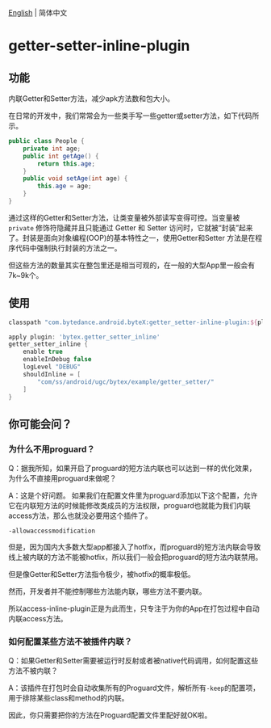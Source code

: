 [English](README.md) | 简体中文

# getter-setter-inline-plugin

## 功能

内联Getter和Setter方法，减少apk方法数和包大小。 

在日常的开发中，我们常常会为一些类手写一些getter或setter方法，如下代码所示。

```java
public class People {
    private int age;
    public int getAge() {
        return this.age;
    }
    public void setAge(int age) {
        this.age = age;
    }
}
```

通过这样的Getter和Setter方法，让类变量被外部读写变得可控。当变量被 `private` 修饰符隐藏并且只能通过 Getter 和 Setter 访问时，它就被“封装”起来了。封装是面向对象编程(OOP)的基本特性之一，使用Getter和Setter 方法是在程序代码中强制执行封装的方法之一。

但这些方法的数量其实在整包里还是相当可观的，在一般的大型App里一般会有7k~9k个。



## 使用

```groovy
classpath "com.bytedance.android.byteX:getter_setter-inline-plugin:${plugin_version}"
```



```groovy
apply plugin: 'bytex.getter_setter_inline'
getter_setter_inline {
    enable true
    enableInDebug false
    logLevel "DEBUG"
    shouldInline = [
        "com/ss/android/ugc/bytex/example/getter_setter/"
    ]
}
```



## 你可能会问？

### 为什么不用proguard？

Q：据我所知，如果开启了proguard的短方法内联也可以达到一样的优化效果，为什么不直接用proguard来做呢？ 

A：这是个好问题。 如果我们在配置文件里为proguard添加以下这个配置，允许它在内联短方法的时候能修改类成员的方法权限，proguard也就能为我们内联access方法，那么也就没必要用这个插件了。

```
-allowaccessmodification
```



但是，因为国内大多数大型app都接入了hotfix，而proguard的短方法内联会导致线上被内联的方法不能被hotfix，所以我们一般会把proguard的短方法内联禁用。

但是像Getter和Setter方法指令极少，被hotfix的概率极低。

然而，开发者并不能控制哪些方法能内联，哪些方法不要内联。

所以access-inline-plugin正是为此而生，只专注于为你的App在打包过程中自动内联access方法。



### 如何配置某些方法不被插件内联？

Q：如果Getter和Setter需要被运行时反射或者被native代码调用，如何配置这些方法不被内联？

A：该插件在打包时会自动收集所有的Proguard文件，解析所有`-keep`的配置项，用于排除某些class和method的内联。

因此，你只需要把你的方法在Proguard配置文件里配好就OK啦。
